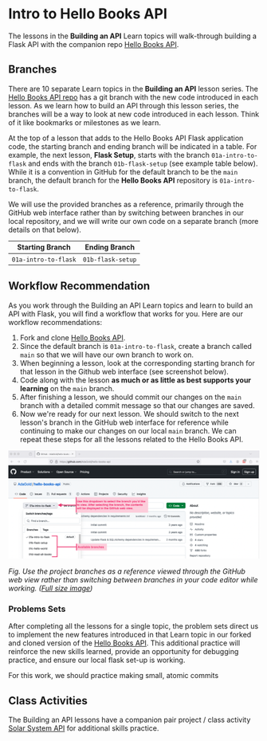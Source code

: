 # Intro to Hello Books API

The lessons in the **Building an API** Learn topics will walk-through building a Flask API with the companion repo [Hello Books API](https://github.com/AdaGold/hello-books-api).

<!-- FLASK UPDATE -->
<!-- <iframe src="https://adaacademy.hosted.panopto.com/Panopto/Pages/Embed.aspx?pid=3baea592-08f8-48eb-beb4-ae6a012e05e8&autoplay=false&offerviewer=true&showtitle=true&showbrand=true&captions=true&interactivity=all" height="405" width="720" style="border: 1px solid #464646;" allowfullscreen allow="autoplay"></iframe> -->

## Branches

There are 10 separate Learn topics in the **Building an API** lesson series. The [Hello Books API repo](https://github.com/AdaGold/hello-books-api) has a git branch with the new code introduced in each lesson. As we learn how to build an API through this lesson series, the branches will be a way to look at new code introduced in each lesson. Think of it like bookmarks or milestones as we learn.

At the top of a lesson that adds to the Hello Books API Flask application code, the starting branch and ending branch will be indicated in a table. For example, the next lesson, **Flask Setup**, starts with the branch `01a-intro-to-flask` and ends with the branch `01b-flask-setup` (see example table below). While it is a convention in GitHub for the default branch to be the `main` branch, the default branch for the **Hello Books API** repository is `01a-intro-to-flask`.

We will use the provided branches as a reference, primarily through the GitHub web interface rather than by switching between branches in our local repository, and we will write our own code on a separate branch (more details on that below).

| Starting Branch | Ending Branch|
|--|--|
|`01a-intro-to-flask` |`01b-flask-setup`|

## Workflow Recommendation

As you work through the Building an API Learn topics and learn to build an API with Flask, you will find a workflow that works for you. Here are our workflow recommendations:

1. Fork and clone [Hello Books API](https://github.com/AdaGold/hello-books-api).
2. Since the default branch is `01a-intro-to-flask`, create a branch called `main` so that we will have our own branch to work on.
3. When beginning a lesson, look at the corresponding starting branch for that lesson in the Github web interface (see screenshot below).
4. Code along with the lesson **as much or as little as best supports your learning** on the `main` branch. 
5. After finishing a lesson, we should commit our changes on the `main` branch with a detailed commit message so that our changes are saved.
6. Now we're ready for our next lesson. We should switch to the next lesson's branch in the GitHub web interface for reference while continuing to make our changes on our local `main` branch. We can repeat these steps for all the lessons related to the Hello Books API.
   
![Explanation for how to view branch contents within the GitHub web view. The branch dropdown (displaying `01a-intro-to-flask` by default) is labeled "Use this dropdown to select the branch you'd like to view. After selecting the branch, the contents will be displayed in the GitHub web view." The list of branches is labeled "Available branches." A general info box states "After selecting a branch, click on a file to view it in the GitHub web view."](../assets/building-an-api/hello-books-api-branches-in-github.png)

_Fig. Use the project branches as a reference viewed through the GitHub web view rather than switching between branches in your code editor while working. ([Full size image](../assets/building-an-api/hello-books-api-branches-in-github.png))_

### Problems Sets

After completing all the lessons for a single topic, the problem sets direct us to implement the new features introduced in that Learn topic in our forked and cloned version of the [Hello Books API](https://github.com/AdaGold/hello-books-api). This additional practice will reinforce the new skills learned, provide an opportunity for debugging practice, and ensure our local flask set-up is working.

For this work, we should practice making small, atomic commits

## Class Activities

The Building an API lessons have a companion pair project / class activity [Solar System API](https://github.com/AdaGold/solar-system-api) for additional skills practice.
